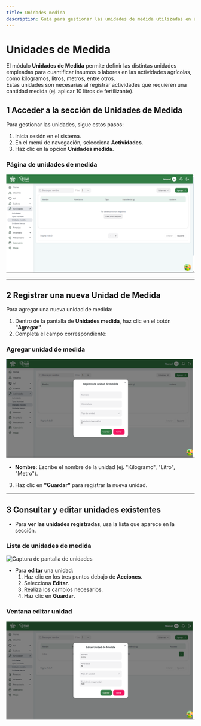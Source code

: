 ```yaml
---
title: Unidades medida
description: Guía para gestionar las unidades de medida utilizadas en actividades agrícolas.
---
```


# Unidades de Medida

El módulo **Unidades de Medida** permite definir las distintas unidades empleadas para cuantificar insumos o labores en las actividades agrícolas, como kilogramos, litros, metros, entre otros.  
Estas unidades son necesarias al registrar actividades que requieren una cantidad medida (ej. aplicar 10 litros de fertilizante).

## 1️ Acceder a la sección de Unidades de Medida

Para gestionar las unidades, sigue estos pasos:

1. Inicia sesión en el sistema.
2. En el menú de navegación, selecciona **Actividades**.
3. Haz clic en la opción **Unidades medida**.

###  Página de unidades de medida  
![Captura de pantalla del home](../../../../src/assets/actividades/5.png)

---

## 2️ Registrar una nueva Unidad de Medida

Para agregar una nueva unidad de medida:

1. Dentro de la pantalla de **Unidades medida**, haz clic en el botón **"Agregar"**.
2. Completa el campo correspondiente:

###  Agregar unidad de medida  
![Captura de pantalla del home](../../../../src/assets/actividades/6.png)

- **Nombre:** Escribe el nombre de la unidad (ej. "Kilogramo", "Litro", "Metro").

3. Haz clic en **"Guardar"** para registrar la nueva unidad.

---

## 3️ Consultar y editar unidades existentes

- Para **ver las unidades registradas**, usa la lista que aparece en la sección.

###  Lista de unidades de medida  
![Captura de pantalla de unidades](../../../../src/assets/actividades/7.pngng)

- Para **editar** una unidad:
  1. Haz clic en los tres puntos debajo de **Acciones**.
  2. Selecciona **Editar**.
  3. Realiza los cambios necesarios.
  4. Haz clic en **Guardar**.

###  Ventana editar unidad  
![Captura de pantalla del home](../../../../src/assets/actividades/8.png)
